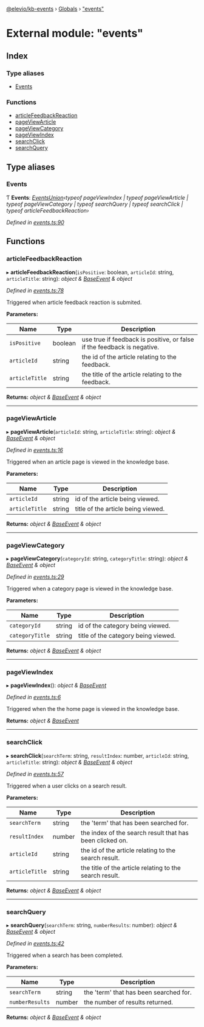 [@elevio/kb-events](../README.md) › [Globals](../globals.md) › ["events"](_events_.md)

# External module: "events"

## Index

### Type aliases

* [Events](_events_.md#events)

### Functions

* [articleFeedbackReaction](_events_.md#articlefeedbackreaction)
* [pageViewArticle](_events_.md#pageviewarticle)
* [pageViewCategory](_events_.md#pageviewcategory)
* [pageViewIndex](_events_.md#pageviewindex)
* [searchClick](_events_.md#searchclick)
* [searchQuery](_events_.md#searchquery)

## Type aliases

###  Events

Ƭ **Events**: *[EventsUnion](_types_.md#eventsunion)‹typeof pageViewIndex | typeof pageViewArticle | typeof pageViewCategory | typeof searchQuery | typeof searchClick | typeof articleFeedbackReaction›*

*Defined in [events.ts:90](https://github.com/elevio/kb-events/blob/77e5091/src/events.ts#L90)*

## Functions

###  articleFeedbackReaction

▸ **articleFeedbackReaction**(`isPositive`: boolean, `articleId`: string, `articleTitle`: string): *object & [BaseEvent](../interfaces/_types_.baseevent.md) & object*

*Defined in [events.ts:78](https://github.com/elevio/kb-events/blob/77e5091/src/events.ts#L78)*

Triggered when article feedback reaction is submited.

**Parameters:**

Name | Type | Description |
------ | ------ | ------ |
`isPositive` | boolean | use true if feedback is positive, or false if the feedback is negative. |
`articleId` | string | the id of the article relating to the feedback. |
`articleTitle` | string | the title of the article relating to the feedback.  |

**Returns:** *object & [BaseEvent](../interfaces/_types_.baseevent.md) & object*

___

###  pageViewArticle

▸ **pageViewArticle**(`articleId`: string, `articleTitle`: string): *object & [BaseEvent](../interfaces/_types_.baseevent.md) & object*

*Defined in [events.ts:16](https://github.com/elevio/kb-events/blob/77e5091/src/events.ts#L16)*

Triggered when an article page is viewed in the knowledge base.

**Parameters:**

Name | Type | Description |
------ | ------ | ------ |
`articleId` | string | id of the article being viewed. |
`articleTitle` | string | title of the article being viewed.  |

**Returns:** *object & [BaseEvent](../interfaces/_types_.baseevent.md) & object*

___

###  pageViewCategory

▸ **pageViewCategory**(`categoryId`: string, `categoryTitle`: string): *object & [BaseEvent](../interfaces/_types_.baseevent.md) & object*

*Defined in [events.ts:29](https://github.com/elevio/kb-events/blob/77e5091/src/events.ts#L29)*

Triggered when a category page is viewed in the knowledge base.

**Parameters:**

Name | Type | Description |
------ | ------ | ------ |
`categoryId` | string | id of the category being viewed. |
`categoryTitle` | string | title of the category being viewed.  |

**Returns:** *object & [BaseEvent](../interfaces/_types_.baseevent.md) & object*

___

###  pageViewIndex

▸ **pageViewIndex**(): *object & [BaseEvent](../interfaces/_types_.baseevent.md)*

*Defined in [events.ts:6](https://github.com/elevio/kb-events/blob/77e5091/src/events.ts#L6)*

Triggered when the the home page is viewed in the knowledge base.

**Returns:** *object & [BaseEvent](../interfaces/_types_.baseevent.md)*

___

###  searchClick

▸ **searchClick**(`searchTerm`: string, `resultIndex`: number, `articleId`: string, `articleTitle`: string): *object & [BaseEvent](../interfaces/_types_.baseevent.md) & object*

*Defined in [events.ts:57](https://github.com/elevio/kb-events/blob/77e5091/src/events.ts#L57)*

Triggered when a user clicks on a search result.

**Parameters:**

Name | Type | Description |
------ | ------ | ------ |
`searchTerm` | string | the 'term' that has been searched for. |
`resultIndex` | number | the index of the search result that has been clicked on. |
`articleId` | string | the id of the article relating to the search result. |
`articleTitle` | string | the title of the article relating to the search result.  |

**Returns:** *object & [BaseEvent](../interfaces/_types_.baseevent.md) & object*

___

###  searchQuery

▸ **searchQuery**(`searchTerm`: string, `numberResults`: number): *object & [BaseEvent](../interfaces/_types_.baseevent.md) & object*

*Defined in [events.ts:42](https://github.com/elevio/kb-events/blob/77e5091/src/events.ts#L42)*

Triggered when a search has been completed.

**Parameters:**

Name | Type | Description |
------ | ------ | ------ |
`searchTerm` | string | the 'term' that has been searched for. |
`numberResults` | number | the number of results returned.  |

**Returns:** *object & [BaseEvent](../interfaces/_types_.baseevent.md) & object*
